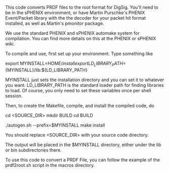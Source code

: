 This code converts PRDF files to the root format for DigSig.  You'll need
to be in the sPHENIX environment, or have Martin Purschke's PHENIX Event/Packet library with
the the decoder for your packet hit format installed, as well as Martin's pmonitor package.

We use the standard PHENIX and sPHENIX automake system for compilation.
You can find more details on this at the PHENIX or sPHENIX wiki.

To compile and use, first set up your environment.  Type something like

  export MYINSTALL=$HOME/install
  export LD_LIBRARY_PATH=${MYINSTALL}/lib:${LD_LIBRARY_PATH}

MYINSTALL just sets the installation directory and you can set it to whatever you want.
LD_LIBRARY_PATH is the standard loader path for finding libraries to load. Of course, you
only need to set these variables once per shell session.

Then, to create the Makefile, compile, and install the compiled code, do

  cd <SOURCE_DIR>
  mkdir BUILD
  cd BUILD

  ./autogen.sh --prefix=$MYINSTALL
  make install

You should replace <SOURCE_DIR> with your source code directory.

The output will be placed in the $MYINSTALL directory, either under the lib or bin
subdirectories there. 


To use this code to convert a PRDF File, you can follow the example of the prdf2root.sh script in the macros
directory. 

